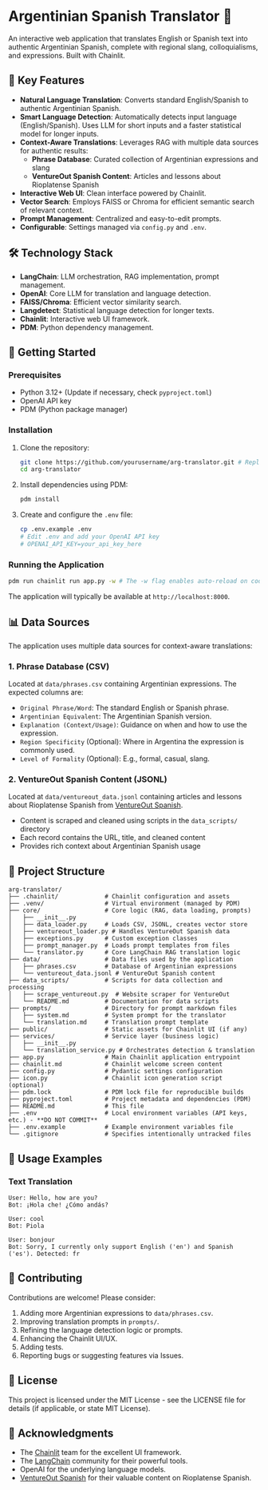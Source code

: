# Argentinian Spanish Translator 🧉

An interactive web application that translates English or Spanish text into authentic Argentinian Spanish, complete with regional slang, colloquialisms, and expressions. Built with Chainlit.

## 🌟 Key Features

- **Natural Language Translation**: Converts standard English/Spanish to authentic Argentinian Spanish.
- **Smart Language Detection**: Automatically detects input language (English/Spanish). Uses LLM for short inputs and a faster statistical model for longer inputs.
- **Context-Aware Translations**: Leverages RAG with multiple data sources for authentic results:
  - **Phrase Database**: Curated collection of Argentinian expressions and slang
  - **VentureOut Spanish Content**: Articles and lessons about Rioplatense Spanish
- **Interactive Web UI**: Clean interface powered by Chainlit.
- **Vector Search**: Employs FAISS or Chroma for efficient semantic search of relevant context.
- **Prompt Management**: Centralized and easy-to-edit prompts.
- **Configurable**: Settings managed via `config.py` and `.env`.

## 🛠️ Technology Stack

- **LangChain**: LLM orchestration, RAG implementation, prompt management.
- **OpenAI**: Core LLM for translation and language detection.
- **FAISS/Chroma**: Efficient vector similarity search.
- **Langdetect**: Statistical language detection for longer texts.
- **Chainlit**: Interactive web UI framework.
- **PDM**: Python dependency management.

## 🚀 Getting Started

### Prerequisites

- Python 3.12+ (Update if necessary, check `pyproject.toml`)
- OpenAI API key
- PDM (Python package manager)

### Installation

1. Clone the repository:
   ```bash
   git clone https://github.com/yourusername/arg-translator.git # Replace with your actual repo URL
   cd arg-translator
   ```

2. Install dependencies using PDM:
   ```bash
   pdm install
   ```

3. Create and configure the `.env` file:
   ```bash
   cp .env.example .env
   # Edit .env and add your OpenAI API key
   # OPENAI_API_KEY=your_api_key_here
   ```

### Running the Application

```bash
pdm run chainlit run app.py -w # The -w flag enables auto-reload on code changes
```

The application will typically be available at `http://localhost:8000`.

## 📊 Data Sources

The application uses multiple data sources for context-aware translations:

### 1. Phrase Database (CSV)
Located at `data/phrases.csv` containing Argentinian expressions. The expected columns are:

- `Original Phrase/Word`: The standard English or Spanish phrase.
- `Argentinian Equivalent`: The Argentinian Spanish version.
- `Explanation (Context/Usage)`: Guidance on when and how to use the expression.
- `Region Specificity` (Optional): Where in Argentina the expression is commonly used.
- `Level of Formality` (Optional): E.g., formal, casual, slang.

### 2. VentureOut Spanish Content (JSONL)
Located at `data/ventureout_data.jsonl` containing articles and lessons about Rioplatense Spanish from [VentureOut Spanish](https://ventureoutspanish.com/).

- Content is scraped and cleaned using scripts in the `data_scripts/` directory
- Each record contains the URL, title, and cleaned content
- Provides rich context about Argentinian Spanish usage

## 🧩 Project Structure

```plaintext
arg-translator/
├── .chainlit/             # Chainlit configuration and assets
├── .venv/                 # Virtual environment (managed by PDM)
├── core/                  # Core logic (RAG, data loading, prompts)
│   ├── __init__.py
│   ├── data_loader.py     # Loads CSV, JSONL, creates vector store
│   ├── ventureout_loader.py # Handles VentureOut Spanish data
│   ├── exceptions.py      # Custom exception classes
│   ├── prompt_manager.py  # Loads prompt templates from files
│   └── translator.py      # Core LangChain RAG translation logic
├── data/                  # Data files used by the application
│   ├── phrases.csv        # Database of Argentinian expressions
│   └── ventureout_data.jsonl # VentureOut Spanish content
├── data_scripts/          # Scripts for data collection and processing
│   ├── scrape_ventureout.py  # Website scraper for VentureOut
│   └── README.md          # Documentation for data scripts
├── prompts/               # Directory for prompt markdown files
│   ├── system.md          # System prompt for the translator
│   └── translation.md     # Translation prompt template
├── public/                # Static assets for Chainlit UI (if any)
├── services/              # Service layer (business logic)
│   ├── __init__.py
│   └── translation_service.py # Orchestrates detection & translation
├── app.py                 # Main Chainlit application entrypoint
├── chainlit.md            # Chainlit welcome screen content
├── config.py              # Pydantic settings configuration
├── icon.py                # Chainlit icon generation script (optional)
├── pdm.lock               # PDM lock file for reproducible builds
├── pyproject.toml         # Project metadata and dependencies (PDM)
├── README.md              # This file
├── .env                   # Local environment variables (API keys, etc.) - **DO NOT COMMIT**
├── .env.example           # Example environment variables file
└── .gitignore             # Specifies intentionally untracked files
```

## 🎯 Usage Examples

### Text Translation

```
User: Hello, how are you?
Bot: ¡Hola che! ¿Cómo andás?

User: cool
Bot: Piola

User: bonjour
Bot: Sorry, I currently only support English ('en') and Spanish ('es'). Detected: fr
```

## 🤝 Contributing

Contributions are welcome! Please consider:

1.  Adding more Argentinian expressions to `data/phrases.csv`.
2.  Improving translation prompts in `prompts/`.
3.  Refining the language detection logic or prompts.
4.  Enhancing the Chainlit UI/UX.
5.  Adding tests.
6.  Reporting bugs or suggesting features via Issues.

## 📝 License

This project is licensed under the MIT License - see the LICENSE file for details (if applicable, or state MIT License).

## 🙏 Acknowledgments

- The [Chainlit](https://chainlit.io/) team for the excellent UI framework.
- The [LangChain](https://www.langchain.com/) community for their powerful tools.
- OpenAI for the underlying language models.
- [VentureOut Spanish](https://ventureoutspanish.com/) for their valuable content on Rioplatense Spanish.
